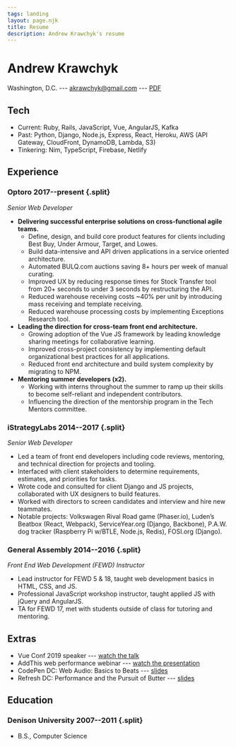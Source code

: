 ```yaml
---
tags: landing
layout: page.njk
title: Resume
description: Andrew Krawchyk's resume
---
```


# Andrew Krawchyk

Washington, D.C. --- akrawchyk@gmail.com <span class="hide-print">--- [PDF](/resume.pdf)</span>

## Tech

- Current: Ruby, Rails, JavaScript, Vue, AngularJS, Kafka
- Past: Python, Django, Node.js, Express, React, Heroku, AWS (API Gateway, CloudFront, DynamoDB, Lambda, S3)
- Tinkering: Nim, TypeScript, Firebase, Netlify

## Experience

### <span>Optoro</span> <span>2017--present</span> {.split}

_Senior Web Developer_

- **Delivering successful enterprise solutions on cross-functional agile teams.**
  - Define, design, and build core product features for clients including Best Buy, Under Armour, Target, and Lowes.
  - Build data-intensive and API driven applications in a service oriented architecture.
  - Automated BULQ.com auctions saving 8+ hours per week of manual curating.
  - Improved UX by reducing response times for Stock Transfer tool from 20+ seconds to under 3 seconds by restructuring the API.
  - Reduced warehouse receiving costs ~40% per unit by introducing mass receiving and template receiving.
  - Reduced warehouse processing costs by implementing Exceptions Research tool.
- **Leading the direction for cross-team front end architecture.**
  - Growing adoption of the Vue JS framework by leading knowledge sharing meetings for collaborative learning.
  - Improved cross-project consistency by implementing default organizational best practices for all applications.
  - Reduced front end architecture and build system complexity by migrating to NPM.
- **Mentoring summer developers (x2).**
  - Working with interns throughout the summer to ramp up their skills to become self-reliant and independent contributors.
  - Influencing the direction of the mentorship program in the Tech Mentors committee.

### <span>iStrategyLabs</span> <span>2014--2017</span> {.split}

_Senior Web Developer_

- Led a team of front end developers including code reviews, mentoring, and technical direction for projects and tooling.
- Interfaced with client stakeholders to determine requirements, estimates, and priorities for tasks.
- Wrote code and consulted for client Django and JS projects, collaborated with UX designers to build features.
- Worked with directors to screen candidates and interview and hire new teammates.
- Notable projects: Volkswagen Rival Road game (Phaser.io), Luden’s Beatbox (React, Webpack), ServiceYear.org (Django, Backbone), P.A.W. dog tracker (Raspberry Pi w/BTLE, Node.js, Redis), FOSI.org (Django).

### <span>General Assembly</span> <span>2014--2016</span> {.split}

_Front End Web Development (FEWD) Instructor_

- Lead instructor for FEWD 5 & 18, taught web development basics in HTML, CSS, and JS.
- Professional JavaScript workshop instructor, taught applied JS with jQuery and AngularJS.
- TA for FEWD 17, met with students outside of class for tutoring and mentoring.

## Extras

- Vue Conf 2019 speaker --- [watch the talk](https://www.vuemastery.com/conferences/vueconf-us-2019/vuejs-in-practice-at-optoro/)
- AddThis web performance webinar --- [watch the presentation](https://www.addthis.com/academy/tips-making-website-load-faster/)
- CodePen DC: Web Audio: Basics to Beats --- [slides](https://slides.com/akrawchyk/webaudio-basics-to-beats/fullscreen#/)
- Refresh DC: Performance and the Pursuit of Butter --- [slides](https://slides.com/akrawchyk/performance-and-the-pursuit-of-butter/fullscreen#/)

## Education

### <span>Denison University</span> <span>2007--2011</span> {.split}

- B.S., Computer Science
